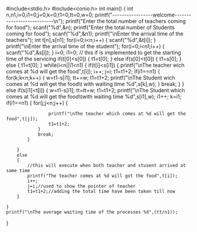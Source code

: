 #include<stdio.h>
#include<conio.h>
int main()
{
	int n,n1,i=0,i1=0,j=0,k=0,t1=0,tt=0,w=0;
	printf("-----------------welcome---------------------------\n");
	printf("Enter the total number of teachers coming for food");
	scanf("%d",&n);
	printf("Enter the total number of Students coming for food");
	scanf("%d",&n1);
	printf("\nEnter the arrival time of the teachers");
	int t[n],s[n1];
	for(i=0;i<n;i++)
	{
		scanf("%d",&t[i]);
	}
	printf("\nEnter the arrival time of the student");
	for(i=0;i<n1;i++)
	{
		scanf("%d",&s[i]);
	}
	i=0;
	i1=0;
	// this if is implemented to get the starting time of the servicing
	if(t[0]<s[0])
	{
		t1=t[0];
	}
	else if(s[0]<t[0])
	{
		t1=s[0];
	}
	else
	{
		t1=t[0];
	}
	while(i<n||i1<n1)
	{
		if(t[i]<s[i1])
		{
			printf("\nThe teacher wich comes at %d will get the food",t[i]);
			i++;
			j=i;
			t1=t1+2;
			if(i1==n1)
			{
				for(k;k<n;k++)
				{
					w=t1-s[i1];
					tt+=w;
					t1=t1+2;
					printf("\nThe Student wich comes at %d will get the food\t with waiting time %d",s[k],w);
				}
				break;
			}
		}
		else if(s[i1]<t[i])
		{
			w=t1-s[i1];
			tt=tt+w;
			t1=t1+2;
			printf("\nThe Student which comes at %d will get the food\twith waiting time %d",s[i1],w);
			i1++;
			k=i1; 
			if(i1==n1)
			{
				for(j;j<n;j++)
				{

					printf("\nThe teacher which comes at %d will get the food",t[j]);
					t1=t1+2;
				}
				break;
			}
			
		}
		else
		{
			//this will execute when both teacher and stusent arrived at same time
			printf("The teacher comes at %d will got the food",t[i]);
			i++;
			j=i;//used to show the pointer of teacher 
			t1=t1+2;//adding the total time have been taken till now
		}
		
	}
	printf("\nThe average waiting time of the processes %d",(tt/n1));
}
